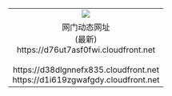 ﻿<table>
  <tr></tr>
  <tr><td colspan=2 align=center><img src="https://d76ut7asf0fwi.cloudfront.net/Up/oGate.jpg" /></td></tr>
  <tr><td colspan=2 align=center>网门动态网址<br/>(最新)
<br>https://d76ut7asf0fwi.cloudfront.net
<br/>
<br>https://d38dlgnnefx835.cloudfront.net
<br>https://d1i619zgwafgdy.cloudfront.net
    </td>
  </tr>
</table>
